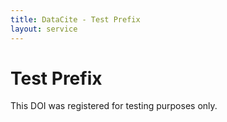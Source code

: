```yaml
---
title: DataCite - Test Prefix
layout: service
---
```


# Test Prefix

This DOI was registered for testing purposes only.
